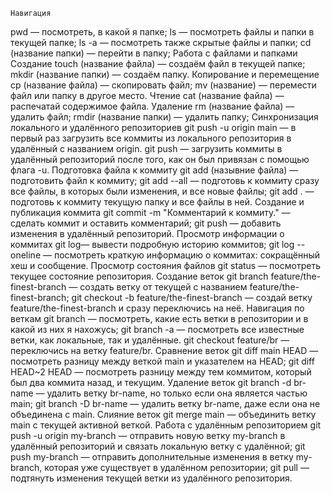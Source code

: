 	Навигация
pwd — посмотреть, в какой я папке;
ls — посмотреть файлы и папки в текущей папке;
ls -a — посмотреть также скрытые файлы и папки;
cd (название папки) — перейти в папку;
	Работа с файлами и папками
	Создание
touch (название файла) — создаём файл в текущей папке;
mkdir (название папки) — создаём папку.
	Копирование и перемещение
cp (название файла) — скопировать файл;
mv (название) — перемести файл или папку в другое место.
	Чтение
cat (название файла) — распечатай содержимое файла.
	Удаление
rm (название файла) — удалить файл;
rmdir (название папки) — удалить папку;
	Синхронизация локального и удалённого репозиториев
git push -u origin main — в первый раз загрузить все коммиты из локального репозитория в удалённый с названием origin.
git push — загрузить коммиты в удалённый репозиторий после того, как он был привязан с помощью флага -u.
	Подготовка файла к коммиту
git add (назывние файла) — подготовить файл к коммиту;
git add --all — подготовь к коммиту сразу все файлы, в которых были изменения, и все новые файлы;
git add . — подготовь к коммиту текущую папку и все файлы в ней.
	Создание и публикация коммита
git commit -m "Комментарий к коммиту." — сделать коммит и оставить комментарий;
git push — добавить изменения в удалённый репозиторий.
	Просмотр информации о коммитах
git log— вывести подробную историю коммитов;
git log --oneline — посмотреть краткую информацию о коммитах: сокращённый хеш и сообщение.
	Просмотр состояния файлов
git status — посмотреть текущее состояние репозитория.
	Создание веток
git branch feature/the-finest-branch — создать ветку от текущей с названием feature/the-finest-branch;
git checkout -b feature/the-finest-branch — создай ветку feature/the-finest-branch и сразу переключись на неё.
	Навигация по веткам
git branch — посмотреть, какие есть ветки в репозитории и в какой из них я нахожусь;
git branch -a — посмотреть все известные ветки, как локальные, так и удалённые.
git checkout feature/br — переключись на ветку feature/br.
	Сравнение веток
git diff main HEAD — посмотреть разницу между веткой main и указателем на HEAD;
git diff HEAD~2 HEAD — посмотреть разницу между тем коммитом, который был два коммита назад, и текущим.
	Удаление веток
git branch -d br-name — удалить ветку br-name, но только если она является частью main;
git branch -D br-name — удалить ветку br-name, даже если она не объединена с main.
	Слияние веток
git merge main — объединить ветку main с текущей активной веткой. 
	Работа с удалённым репозиторием
git push -u origin my-branch — отправить новую ветку my-branch в удалённый репозиторий и связать локальную ветку с удалённой;
git push my-branch — отправить дополнительные изменения в ветку my-branch, которая уже существует в удалённом репозитории;
git pull — подтянуть изменения текущей ветки из удалённого репозитория.

